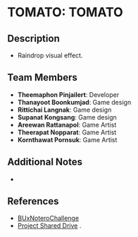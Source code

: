 # **TOMATO**: TOMATO

## **Description**
- Raindrop visual effect.

## **Team Members**
- **Theemaphon Pinjailert**: Developer
- **Thanayoot Boonkumjad**: Game design
- **Rittichai Langnak**: Game design
- **Supanat Kongsang**: Game design
- **Areewan Rattanapol**: Game Artist
- **Theerapat Nopparat**: Game Artist
- **Kornthawat Pornsuk**: Game Artist

## **Additional Notes**
-

## **References**
- [BUxNoteroChallenge](https://github.com/notero-edtech/BUxNoteroChallenge)
- [Project Shared Drive](https://drive.google.com/drive/u/1/folders/1cI20gVzB7uj_QgAuPxD3jEDhUl8gidP2)
.

